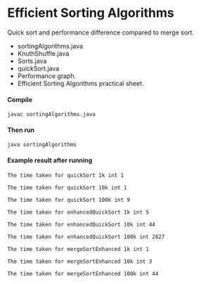 # Efficient Sorting Algorithms

Quick sort and performance difference compared to merge sort.

* sortingAlgorithms.java
* KnuthShuffle.java
* Sorts.java
* quickSort.java
* Performance graph.
* Efficient Sorting Algorithms practical sheet.

#### Compile

```
javac sortingAlgorithms.java
```

#### Then run

```
java sortingAlgorithms
```

#### Example result after running

```
The time taken for quickSort 1k int 1

The time taken for quickSort 10k int 1

The time taken for quickSort 100k int 9

The time taken for enhancedQuickSort 1k int 5

The time taken for enhancedQuickSort 10k int 44

The time taken for enhancedQuickSort 100k int 2827

The time taken for mergeSortEnhanced 1k int 1

The time taken for mergeSortEnhanced 10k int 3

The time taken for mergeSortEnhanced 100k int 44
```

